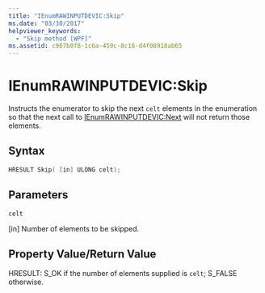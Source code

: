 ```yaml
---
title: "IEnumRAWINPUTDEVIC:Skip"
ms.date: "03/30/2017"
helpviewer_keywords: 
  - "Skip method [WPF]"
ms.assetid: c967b0f8-1c6a-459c-8c16-d4f08918ab65
---
```

# IEnumRAWINPUTDEVIC:Skip
Instructs the enumerator to skip the next `celt` elements in the enumeration so that the next call to [IEnumRAWINPUTDEVIC:Next](ienumrawinputdevic-next.md) will not return those elements.  
  
## Syntax  
  
```cpp  
HRESULT Skip( [in] ULONG celt);  
```  
  
## Parameters  
 `celt`  
  
 [in] Number of elements to be skipped.  
  
## Property Value/Return Value  
 HRESULT: S_OK if the number of elements supplied is `celt`; S_FALSE otherwise.
